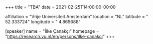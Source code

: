 +++
title = "TBA"
date = 2021-02-25T14:00:00-00:00

affiliation = "Vrije Universiteit Amsterdam"
location = "NL"
latitude = " 52.333724"
longitude = " 4.865688"

[speaker]
  name = "İlke Çanakçı"
  homepage = "https://research.vu.nl/en/persons/ilke-canakci"
+++
